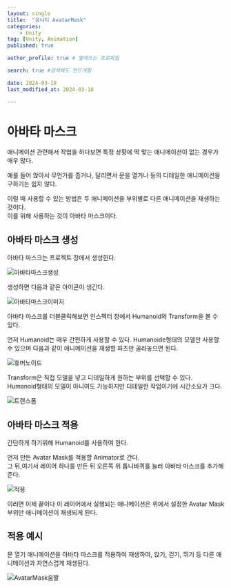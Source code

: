 ```yaml
---
layout: single
title:  "유니티 AvatarMask"
categories: 
    - Unity
tag: [Unity, Animation]
published: true

author_profile: true # 옆에뜨는 프로파일

search: true #검색해도 안뜨게함

date: 2024-03-18
last_modified_at: 2024-03-18

---
```


# 아바타 마스크
애니메이션 관련해서 작업을 하다보면 특정 상황에 딱 맞는 애니메이션이 없는 경우가 매우 많다.

예를 들어 앉아서 무언가를 줍거나, 달리면서 문을 열거나 등의 디테일한 애니메이션을 구하기는 쉽지 않다.

이럴 때 사용할 수 있는 방법은 두 애니메이션을 부위별로 다른 애니메이션을 재생하는 것이다.<br>
이를 위해 사용하는 것이 아바타 마스크이다.

## 아바타 마스크 생성
아바타 마스크는 프로젝트 창에서 생성한다.

![아바타마스크생성](https://github.com/novicehog/comments/assets/131991619/b5666d86-179f-424a-a3ea-8bec1f037d88)
<br>

생성하면 다음과 같은 아이콘이 생긴다.

![아바타마스크이미지](https://github.com/novicehog/comments/assets/131991619/5bd8440d-67ee-43f5-9167-3d7f0cea1a18)
<br>

아바타 마스크를 더블클릭해보면 인스펙터 창에서 Humanoid와 Transform을 볼 수 있다.

먼저 Humanoid는 매우 간편하게 사용할 수 있다. Humanoide형태의 모델만 사용할 수 있으며 다음과 같이
애니메이션을 재생할 파츠만 골라놓으면 된다.

![휴머노이드](https://github.com/novicehog/comments/assets/131991619/71913dd9-4c41-47e7-a480-d2e7ff17b5fb)
<br>

Transform은 직접 모델을 넣고 디테일하게 원하는 부위를 선택할 수 있다. <br>
Humanoid형태의 모델이 아니여도 가능하지만 디테일한 작업이기에 시간소요가 크다.

![트랜스폼](https://github.com/novicehog/comments/assets/131991619/96671014-3b7e-4e3f-9d41-5354761e449b)


## 아바타 마스크 적용
간단하게 하기위해 Humanoid를 사용하여 한다.

먼저 만든 Avatar Mask를 적용할 Animator로 간다. <br>
그 뒤,여기서 레이어 하나를 만든 뒤 오른쪽 위 톱니바퀴를 눌러 아바타 마스크를 추가해준다.

![적용](https://github.com/novicehog/comments/assets/131991619/4d58813e-b49c-494c-b200-af28bb0ab700)
<br>

이러면 이제 끝이다 이 레이어에서 실행되는 애니메이션은 위에서 설정한 Avatar Mask 부위만 애니메이션이 재생되게 된다.


## 적용 예시
문 열기 애니메이션을 아바타 마스크를 적용하여 재생하여, 앉기, 걷기, 뛰기 등 다른 애니메이션과 자연스럽게 재생된다.

![AvatarMask움짤](https://github.com/novicehog/comments/assets/131991619/b33c8b0c-6213-4b4a-8215-1c7170cdfea5)